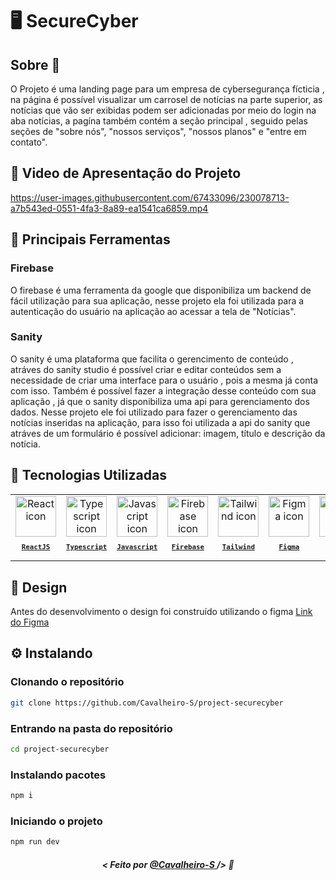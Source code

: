 # 🖥️ SecureCyber

## Sobre :memo:
O Projeto é uma landing page para um empresa de cybersegurança fícticia , na página é possível visualizar um carrosel de notícias na parte superior, as notícias que vão ser exibidas podem ser adicionadas por meio do login na aba notícias, a pagína também contém a seção principal , seguido pelas seções de "sobre nós", "nossos serviços", "nossos planos" e "entre em contato".

## 🎥 Video de Apresentação do Projeto

https://user-images.githubusercontent.com/67433096/230078713-a7b543ed-0551-4fa3-8a89-ea1541ca6859.mp4

## :hammer: Principais Ferramentas

### Firebase
O firebase é uma ferramenta da google que disponibiliza um backend de fácil utilização para sua aplicação, nesse projeto ela foi utilizada para a autenticação do usuário na aplicação ao acessar a tela de "Notícias".

### Sanity
O sanity é uma plataforma que facilita o gerencimento de conteúdo , atráves do sanity studio é possível criar e editar conteúdos sem a necessidade de criar uma interface para o usuário , pois a mesma já conta com isso. Também é possível fazer a integração desse conteúdo com sua aplicação , já que o sanity disponibiliza uma api para gerenciamento dos dados. Nesse projeto ele foi utilizado para fazer o gerenciamento das notícias inseridas na aplicação, para isso foi utilizada a api do sanity que atráves de um formulário é possível adicionar: imagem, título e descrição da notícia.


## 🚀 Tecnologias Utilizadas

<table>
  <tr>
  <td align="center">
      <a href="https://pt-br.reactjs.org/">
        <img src="https://skillicons.dev/icons?i=react" width="65px" alt="React icon"/><br>
        <sub>
          <b>
            <pre>ReactJS</pre>
          </b>
        </sub>
      </a>
    </td>
    <td align="center">
      <a href="https://www.typescriptlang.org/">
        <img src="https://skillicons.dev/icons?i=ts" width="65px" alt="Typescript icon"/><br>
        <sub>
          <b>
            <pre>Typescript</pre>
          </b>
        </sub>
      </a>
    </td>
    <td align="center">
      <a href="https://developer.mozilla.org/en-US/docs/Web/JavaScript/">
        <img src="https://skillicons.dev/icons?i=js" width="65px" alt="Javascript icon"/><br>
        <sub>
          <b>
            <pre>Javascript</pre>
          </b>
        </sub>
      </a>
    </td>
    <td align="center">
    <a href="https://firebase.google.com/">
        <img src="https://skillicons.dev/icons?i=firebase" width="65px" alt="Firebase icon"/><br>
        <sub>
          <b>
            <pre>Firebase</pre>
          </b>
        </sub>
      </a>
    </td>
    <td align="center">
    <a href="https://tailwindcss.com/">
        <img src="https://skillicons.dev/icons?i=tailwind" width="65px" alt="Tailwind icon"/><br>
        <sub>
          <b>
            <pre>Tailwind</pre>
          </b>
        </sub>
      </a>
    </td>
    <td align="center">
    <a href="https://figma.com/">
        <img src="https://skillicons.dev/icons?i=figma" width="65px" alt="Figma icon"/><br>
        <sub>
          <b>
            <pre>Figma</pre>
          </b>
        </sub>
      </a>
    </td>
    <td align="center">
    <a href="https://vitejs.dev/">
        <img src="https://skillicons.dev/icons?i=vite" width="65px" alt="Vite icon"/><br>
        <sub>
          <b>
            <pre>Vite</pre>
          </b>
        </sub>
      </a>
    </td>
    <td align="center">
    <a href="https://sanity.io/">
        <img src="https://user-images.githubusercontent.com/67433096/230073403-15238071-52c4-46db-a440-33a17448af81.png" width="65px" alt="Sanity icon"/><br>
        <sub>
          <b>
            <pre>Sanity</pre>
          </b>
        </sub>
      </a>
    </td>
    </tr>
</table>

## 🎨 Design 
Antes do desenvolvimento o design foi construído utilizando o figma
<a href="https://www.figma.com/file/tzowTymVIsA7bZiVPB4aFw/P%C3%A1gina-Seguran%C3%A7a-Cibern%C3%A9tica?node-id=0%3A1&t=t8odHDzc1olpzNfy-1">Link do Figma<a/>

## ⚙ Instalando

### Clonando o repositório
```bash
git clone https://github.com/Cavalheiro-S/project-securecyber
```

### Entrando na pasta do repositório
```bash
cd project-securecyber
```

### Instalando pacotes
```bash
npm i
```

### Iniciando o projeto
```bash
npm run dev
```
##### <p align="center"> <strong> < Feito por <a href="https://github.com/Cavalheiro-S"> @Cavalheiro-S  </a> /> </strong>  :wave:
